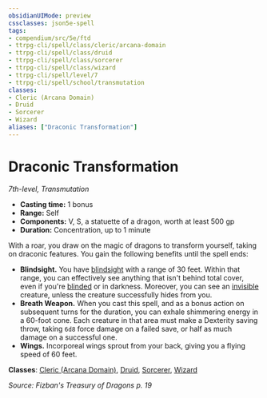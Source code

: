 ```yaml
---
obsidianUIMode: preview
cssclasses: json5e-spell
tags:
- compendium/src/5e/ftd
- ttrpg-cli/spell/class/cleric/arcana-domain
- ttrpg-cli/spell/class/druid
- ttrpg-cli/spell/class/sorcerer
- ttrpg-cli/spell/class/wizard
- ttrpg-cli/spell/level/7
- ttrpg-cli/spell/school/transmutation
classes:
- Cleric (Arcana Domain)
- Druid
- Sorcerer
- Wizard
aliases: ["Draconic Transformation"]
---
```

# Draconic Transformation
*7th-level, Transmutation*  

- **Casting time:** 1 bonus
- **Range:** Self
- **Components:** V, S, a statuette of a dragon, worth at least 500 gp
- **Duration:** Concentration, up to 1 minute

With a roar, you draw on the magic of dragons to transform yourself, taking on draconic features. You gain the following benefits until the spell ends:

- **Blindsight.** You have [blindsight](/3-Mechanics/CLI/rules/senses.md#blindsight) with a range of 30 feet. Within that range, you can effectively see anything that isn't behind total cover, even if you're [blinded](/3-Mechanics/CLI/rules/conditions.md#blinded) or in darkness. Moreover, you can see an [invisible](/3-Mechanics/CLI/rules/conditions.md#invisible) creature, unless the creature successfully hides from you.  
- **Breath Weapon.** When you cast this spell, and as a bonus action on subsequent turns for the duration, you can exhale shimmering energy in a 60-foot cone. Each creature in that area must make a Dexterity saving throw, taking `6d8` force damage on a failed save, or half as much damage on a successful one.  
- **Wings.** Incorporeal wings sprout from your back, giving you a flying speed of 60 feet.  

**Classes**: [Cleric (Arcana Domain)](/3-Mechanics/CLI/classes/cleric-arcana-domain-scag.md), [Druid](/3-Mechanics/CLI/classes/druid.md), [Sorcerer](/3-Mechanics/CLI/classes/sorcerer.md), [Wizard](/3-Mechanics/CLI/classes/wizard.md)

*Source: Fizban's Treasury of Dragons p. 19*